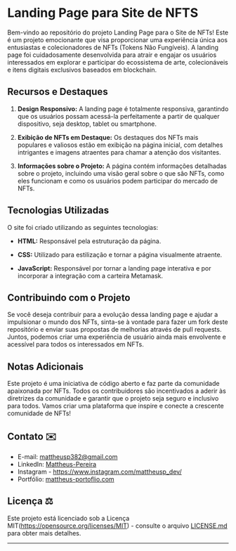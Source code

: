# Landing Page para Site de NFTS

Bem-vindo ao repositório do projeto Landing Page para o Site de NFTs! Este é um projeto emocionante que visa proporcionar uma experiência única aos entusiastas e colecionadores de NFTs (Tokens Não Fungíveis). A landing page foi cuidadosamente desenvolvida para atrair e engajar os usuários interessados em explorar e participar do ecossistema de arte, colecionáveis e itens digitais exclusivos baseados em blockchain.

## Recursos e Destaques

1. **Design Responsivo:** A landing page é totalmente responsiva, garantindo que os usuários possam acessá-la perfeitamente a partir de qualquer dispositivo, seja desktop, tablet ou smartphone.

2. **Exibição de NFTs em Destaque:** Os destaques dos NFTs mais populares e valiosos estão em exibição na página inicial, com detalhes intrigantes e imagens atraentes para chamar a atenção dos visitantes.

3. **Informações sobre o Projeto:** A página contém informações detalhadas sobre o projeto, incluindo uma visão geral sobre o que são NFTs, como eles funcionam e como os usuários podem participar do mercado de NFTs.

## Tecnologias Utilizadas

O site foi criado utilizando as seguintes tecnologias:

- **HTML:** Responsável pela estruturação da página.

- **CSS:** Utilizado para estilização e tornar a página visualmente atraente.

- **JavaScript:** Responsável por tornar a landing page interativa e por incorporar a integração com a carteira Metamask.

## Contribuindo com o Projeto

Se você deseja contribuir para a evolução dessa landing page e ajudar a impulsionar o mundo dos NFTs, sinta-se à vontade para fazer um fork deste repositório e enviar suas propostas de melhorias através de pull requests. Juntos, podemos criar uma experiência de usuário ainda mais envolvente e acessível para todos os interessados em NFTs.

## Notas Adicionais

Este projeto é uma iniciativa de código aberto e faz parte da comunidade apaixonada por NFTs. Todos os contribuidores são incentivados a aderir às diretrizes da comunidade e garantir que o projeto seja seguro e inclusivo para todos. Vamos criar uma plataforma que inspire e conecte a crescente comunidade de NFTs!

## Contato ✉️

- E-mail: mattheusp382@gmail.com
- LinkedIn: [Mattheus-Pereira](https://www.linkedin.com/in/mattheuspereira/)
- Instagram - https://www.instagram.com/mattheusp_dev/
- Portfólio: [mattheus-portoflio.com](https://mattheusp-portfolio.vercel.app/?vercelToolbarCode=q89Jf0X1nPzxRLO)

## Licença ⚖️

Este projeto está licenciado sob a Licença MIT(https://opensource.org/licenses/MIT) - consulte o arquivo [LICENSE.md](LICENSE.md) para obter mais detalhes.

---
